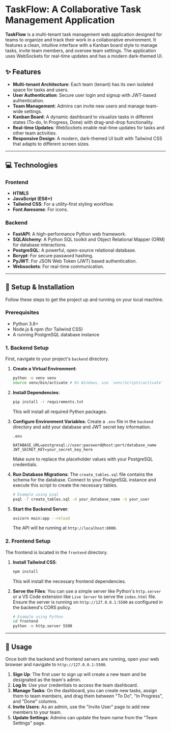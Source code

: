 # TaskFlow: A Collaborative Task Management Application

**TaskFlow** is a multi-tenant task management web application designed for teams to organize and track their work in a collaborative environment. It features a clean, intuitive interface with a Kanban board style to manage tasks, invite team members, and oversee team settings. The application uses WebSockets for real-time updates and has a modern dark-themed UI.

## ✨ Features

- **Multi-tenant Architecture**: Each team (tenant) has its own isolated space for tasks and users.
- **User Authentication**: Secure user login and signup with JWT-based authentication.
- **Team Management**: Admins can invite new users and manage team-wide settings.
- **Kanban Board**: A dynamic dashboard to visualize tasks in different states (To-do, In Progress, Done) with drag-and-drop functionality.
- **Real-time Updates**: WebSockets enable real-time updates for tasks and other team activities.
- **Responsive Design**: A modern, dark-themed UI built with Tailwind CSS that adapts to different screen sizes.

---

## 💻 Technologies

### Frontend

- **HTML5**
- **JavaScript (ES6+)**
- **Tailwind CSS**: For a utility-first styling workflow.
- **Font Awesome**: For icons.

### Backend

- **FastAPI**: A high-performance Python web framework.
- **SQLAlchemy**: A Python SQL toolkit and Object Relational Mapper (ORM) for database interactions.
- **PostgreSQL**: A powerful, open-source relational database.
- **Bcrypt**: For secure password hashing.
- **PyJWT**: For JSON Web Token (JWT) based authentication.
- **Websockets**: For real-time communication.

---

## 🚀 Setup & Installation

Follow these steps to get the project up and running on your local machine.

### Prerequisites

- Python 3.8+
- Node.js & npm (for Tailwind CSS)
- A running PostgreSQL database instance

### 1\. Backend Setup

First, navigate to your project's `backend` directory.

1.  **Create a Virtual Environment**:

    ```bash
    python -m venv venv
    source venv/bin/activate # On Windows, use `venv\Scripts\activate`
    ```

2.  **Install Dependencies**:

    ```bash
    pip install -r requirements.txt
    ```

    This will install all required Python packages.

3.  **Configure Environment Variables**:
    Create a `.env` file in the `backend` directory and add your database and JWT secret key information.

    `.env`

    ```
    DATABASE_URL=postgresql://user:password@host:port/database_name
    JWT_SECRET_KEY=your_secret_key_here
    ```

    Make sure to replace the placeholder values with your PostgreSQL credentials.

4.  **Run Database Migrations**:
    The `create_tables.sql` file contains the schema for the database. Connect to your PostgreSQL instance and execute this script to create the necessary tables.

    ```bash
    # Example using psql
    psql -f create_tables.sql -d your_database_name -U your_user
    ```

5.  **Start the Backend Server**:

    ```bash
    uvicorn main:app --reload
    ```

    The API will be running at `http://localhost:8000`.

### 2\. Frontend Setup

The frontend is located in the `frontend` directory.

1.  **Install Tailwind CSS**:

    ```bash
    npm install
    ```

    This will install the necessary frontend dependencies.

2.  **Serve the Files**:
    You can use a simple server like Python's `http.server` or a VS Code extension like `Live Server` to serve the `index.html` file. Ensure the server is running on `http://127.0.0.1:5500` as configured in the backend's CORS policy.

    ```bash
    # Example using Python
    cd frontend
    python -m http.server 5500
    ```

---

## 🚀 Usage

Once both the backend and frontend servers are running, open your web browser and navigate to `http://127.0.0.1:5500`.

1.  **Sign Up**: The first user to sign up will create a new team and be designated as the team's admin.
2.  **Log In**: Use your credentials to access the team dashboard.
3.  **Manage Tasks**: On the dashboard, you can create new tasks, assign them to team members, and drag them between "To Do", "In Progress", and "Done" columns.
4.  **Invite Users**: As an admin, use the "Invite User" page to add new members to your team.
5.  **Update Settings**: Admins can update the team name from the "Team Settings" page.
